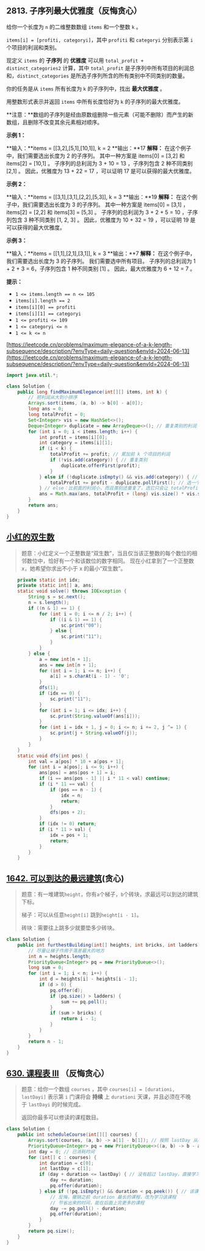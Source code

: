 2813\. 子序列最大优雅度（反悔贪心）
---------------

给你一个长度为 `n` 的二维整数数组 `items` 和一个整数 `k` 。

`items[i] = [profiti, categoryi]`，其中 `profiti` 和 `categoryi` 分别表示第 `i` 个项目的利润和类别。

现定义 `items` 的 **子序列** 的 **优雅度** 可以用 `total_profit + distinct_categories2` 计算，其中 `total_profit` 是子序列中所有项目的利润总和，`distinct_categories` 是所选子序列所含的所有类别中不同类别的数量。

你的任务是从 `items` 所有长度为 `k` 的子序列中，找出 **最大优雅度** 。

用整数形式表示并返回 `items` 中所有长度恰好为 `k` 的子序列的最大优雅度。

**注意：**数组的子序列是经由原数组删除一些元素（可能不删除）而产生的新数组，且删除不改变其余元素相对顺序。

**示例 1：**

**输入：**items = \[\[3,2\],\[5,1\],\[10,1\]\], k = 2
**输出：**17
**解释：**
在这个例子中，我们需要选出长度为 2 的子序列。
其中一种方案是 items\[0\] = \[3,2\] 和 items\[2\] = \[10,1\] 。
子序列的总利润为 3 + 10 = 13 ，子序列包含 2 种不同类别 \[2,1\] 。
因此，优雅度为 13 + 22 = 17 ，可以证明 17 是可以获得的最大优雅度。 

**示例 2：**

**输入：**items = \[\[3,1\],\[3,1\],\[2,2\],\[5,3\]\], k = 3
**输出：**19
**解释：**
在这个例子中，我们需要选出长度为 3 的子序列。 
其中一种方案是 items\[0\] = \[3,1\] ，items\[2\] = \[2,2\] 和 items\[3\] = \[5,3\] 。
子序列的总利润为 3 + 2 + 5 = 10 ，子序列包含 3 种不同类别 \[1, 2, 3\] 。 
因此，优雅度为 10 + 32 = 19 ，可以证明 19 是可以获得的最大优雅度。

**示例 3：**

**输入：**items = \[\[1,1\],\[2,1\],\[3,1\]\], k = 3
**输出：**7
**解释：**
在这个例子中，我们需要选出长度为 3 的子序列。
我们需要选中所有项目。
子序列的总利润为 1 + 2 + 3 = 6，子序列包含 1 种不同类别 \[1\] 。
因此，最大优雅度为 6 + 12 = 7 。

**提示：**

*   `1 <= items.length == n <= 105`
*   `items[i].length == 2`
*   `items[i][0] == profiti`
*   `items[i][1] == categoryi`
*   `1 <= profiti <= 109`
*   `1 <= categoryi <= n`
*   `1 <= k <= n`

[https://leetcode.cn/problems/maximum-elegance-of-a-k-length-subsequence/description/?envType=daily-question&envId=2024-06-13](https://leetcode.cn/problems/maximum-elegance-of-a-k-length-subsequence/description/?envType=daily-question&envId=2024-06-13)

```java
import java.util.*;

class Solution {
    public long findMaximumElegance(int[][] items, int k) {
        // 把利润从大到小排序
        Arrays.sort(items, (a, b) -> b[0] - a[0]);
        long ans = 0;
        long totalProfit = 0;
        Set<Integer> vis = new HashSet<>();
        Deque<Integer> duplicate = new ArrayDeque<>(); // 重复类别的利润
        for (int i = 0; i < items.length; i++) {
            int profit = items[i][0];
            int category = items[i][1];
            if (i < k) {
                totalProfit += profit; // 累加前 k 个项目的利润
                if (!vis.add(category)) { // 重复类别
                    duplicate.offerFirst(profit);
                }
            } else if (!duplicate.isEmpty() && vis.add(category)) { // 之前没有的类别
                totalProfit += profit - duplicate.pollFirst(); // 选一个重复类别中的最小利润替换
            } // else：比前面的利润小，而且类别还重复了，选它只会让 totalProfit 变小，vis.size() 不变，优雅度不会变大
            ans = Math.max(ans, totalProfit + (long) vis.size() * vis.size()); // 注意 1e5*1e5 会溢出
        }
        return ans;
    }
}

```

## [小红的双生数](https://ac.nowcoder.com/acm/contest/99784/D)

> 题意：小红定义一个正整数是“双生数”，当且仅当该正整数的每个数位的相邻数位中，恰好有一个和该数位的数字相同。   现在小红拿到了一个正整数 x，她希望你求出不小于 x 的最小“双生数”。 
>

```java
    private static int idx;
    private static int[] a, ans;
    static void solve() throws IOException {
        String s = sc.next();
        n = s.length();
        if ((n & 1) == 1) {
            for (int i = 0; i <= n / 2; i++) {
                if ((i & 1) == 1) {
                    sc.print("00");
                } else {
                    sc.print("11");
                }
            }
        } else {
            a = new int[n + 1];
            ans = new int[n + 1];
            for (int i = 1; i <= n; i++) {
                a[i] = s.charAt(i - 1) - '0';
            }
            dfs(1);
            if (idx == 0) {
                sc.print("11");
            }
            for (int i = 1; i <= idx; i++) {
                sc.print(String.valueOf(ans[i]));
            }
            for (int i = idx + 1, j = 0; i <= n; i += 2, j ^= 1) {
                sc.print(j + String.valueOf(j));
            }
        }
    }
    static void dfs(int pos) {
        int val = a[pos] * 10 + a[pos + 1];
        for (int i = a[pos]; i <= 9; i++) {
            ans[pos] = ans[pos + 1] = i;
            if (i == ans[pos - 1] || i * 11 < val) continue;
            if (i * 11 == val) {
                if (pos == n - 1) {
                    idx = n;
                    return;
                }
                dfs(pos + 2);
            }
            if (idx != 0) return;
            if (i * 11 > val) {
                idx = pos + 1;
                return;
            }
        }
    }
```



## [1642. 可以到达的最远建筑](https://leetcode.cn/problems/furthest-building-you-can-reach/)(贪心)

> 题意：有一堆建筑`height`，你有`a`个梯子，`b`个砖块，求最远可以到达的建筑下标。
>
> 梯子：可以从任意`height[i]` 跳到`height[i - 1]`。
>
> 砖块：需要往上跳多少就要垫多少砖块。

```java
class Solution {
    public int furthestBuilding(int[] heights, int bricks, int ladders) {
        // 尽量让梯子作用于落差最大的地方
        int n = heights.length;
        PriorityQueue<Integer> pq = new PriorityQueue<>();
        long sum = 0;
        for (int i = 1; i < n; i++) {
            int d = heights[i] - heights[i - 1];
            if (d > 0) {
                pq.offer(d);
                if (pq.size() > ladders) {
                    sum += pq.poll();
                }
                if (sum > bricks) {
                    return i - 1;
                }
            }
        }
        return n - 1;
    }
}
```

## [630. 课程表 III](https://leetcode.cn/problems/course-schedule-iii/) （反悔贪心）

> 题意：给你一个数组 `courses` ，其中 `courses[i] = [durationi, lastDayi]` 表示第 `i` 门课将会 **持续** 上 `durationi` 天课，并且必须在不晚于 `lastDayi` 的时候完成。 
>
> 返回你最多可以修读的课程数目。

```java
class Solution {
    public int scheduleCourse(int[][] courses) {
        Arrays.sort(courses, (a, b) -> a[1] - b[1]); // 按照 lastDay 从小到大排序
        PriorityQueue<Integer> pq = new PriorityQueue<>((a, b) -> b - a); // 最大堆
        int day = 0; // 已消耗时间
        for (int[] c : courses) {
            int duration = c[0];
            int lastDay = c[1];
            if (day + duration <= lastDay) { // 没有超过 lastDay，直接学习
                day += duration;
                pq.offer(duration);
            } else if (!pq.isEmpty() && duration < pq.peek()) { // 该课程的时间比之前的最长时间要短
                // 反悔，撤销之前 duration 最长的课程，改为学习该课程
                // 节省出来的时间，能在后面上完更多的课程
                day -= pq.poll() - duration;
                pq.offer(duration);
            }
        }
        return pq.size();
    }
}
```

